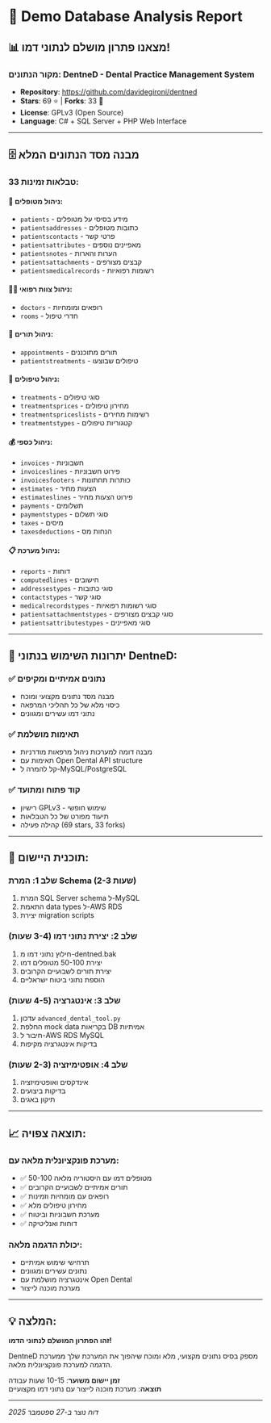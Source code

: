 # 🦷 Demo Database Analysis Report

## 📊 **מצאנו פתרון מושלם לנתוני דמו!**

### **מקור הנתונים: DentneD - Dental Practice Management System**
- **Repository**: https://github.com/davidegironi/dentned
- **Stars**: 69 ⭐ | **Forks**: 33 🍴
- **License**: GPLv3 (Open Source)
- **Language**: C# + SQL Server + PHP Web Interface

---

## 🗄️ **מבנה מסד הנתונים המלא**

### **33 טבלאות זמינות:**

#### **👥 ניהול מטופלים:**
- `patients` - מידע בסיסי על מטופלים
- `patientsaddresses` - כתובות מטופלים  
- `patientscontacts` - פרטי קשר
- `patientsattributes` - מאפיינים נוספים
- `patientsnotes` - הערות והארות
- `patientsattachments` - קבצים מצורפים
- `patientsmedicalrecords` - רשומות רפואיות

#### **👨‍⚕️ ניהול צוות רפואי:**
- `doctors` - רופאים ומומחיות
- `rooms` - חדרי טיפול

#### **📅 ניהול תורים:**
- `appointments` - תורים מתוכננים
- `patientstreatments` - טיפולים שבוצעו

#### **🦷 ניהול טיפולים:**
- `treatments` - סוגי טיפולים
- `treatmentsprices` - מחירון טיפולים
- `treatmentspriceslists` - רשימות מחירים
- `treatmentstypes` - קטגוריות טיפולים

#### **💰 ניהול כספי:**
- `invoices` - חשבוניות
- `invoiceslines` - פירוט חשבוניות
- `invoicesfooters` - כותרות תחתונות
- `estimates` - הצעות מחיר
- `estimateslines` - פירוט הצעות מחיר
- `payments` - תשלומים
- `paymentstypes` - סוגי תשלום
- `taxes` - מיסים
- `taxesdeductions` - הנחות מס

#### **📋 ניהול מערכת:**
- `reports` - דוחות
- `computedlines` - חישובים
- `addressestypes` - סוגי כתובות
- `contactstypes` - סוגי קשר
- `medicalrecordstypes` - סוגי רשומות רפואיות
- `patientsattachmentstypes` - סוגי קבצים מצורפים
- `patientsattributestypes` - סוגי מאפיינים

---

## 🎯 **יתרונות השימוש בנתוני DentneD:**

### ✅ **נתונים אמיתיים ומקיפים**
- מבנה מסד נתונים מקצועי ומוכח
- כיסוי מלא של כל תהליכי המרפאה
- נתוני דמו עשירים ומגוונים

### ✅ **תאימות מושלמת**
- מבנה דומה למערכות ניהול מרפאות מודרניות
- תאימות עם Open Dental API structure
- קל להמרה ל-MySQL/PostgreSQL

### ✅ **קוד פתוח ומתועד**
- רישיון GPLv3 - שימוש חופשי
- תיעוד מפורט של כל הטבלאות
- קהילה פעילה (69 stars, 33 forks)

---

## 🚀 **תוכנית היישום:**

### **שלב 1: המרת Schema (2-3 שעות)**
1. המרת SQL Server schema ל-MySQL
2. התאמת data types ל-AWS RDS
3. יצירת migration scripts

### **שלב 2: יצירת נתוני דמו (3-4 שעות)**
1. חילוץ נתוני דמו מ-dentned.bak
2. יצירת 50-100 מטופלים דמו
3. יצירת תורים לשבועיים הקרובים
4. הוספת נתוני ביטוח ישראליים

### **שלב 3: אינטגרציה (4-5 שעות)**
1. עדכון `advanced_dental_tool.py`
2. החלפת mock data בקריאות DB אמיתיות
3. חיבור ל-AWS RDS MySQL
4. בדיקות אינטגרציה מקיפות

### **שלב 4: אופטימיזציה (2-3 שעות)**
1. אינדקסים ואופטימיזציה
2. בדיקות ביצועים
3. תיקון באגים

---

## 📈 **תוצאה צפויה:**

### **מערכת פונקציונלית מלאה עם:**
- ✅ 50-100 מטופלים דמו עם היסטוריה מלאה
- ✅ תורים אמיתיים לשבועיים הקרובים  
- ✅ רופאים עם מומחיות וזמינות
- ✅ מחירון טיפולים מלא
- ✅ מערכת חשבוניות וביטוח
- ✅ דוחות ואנליטיקה

### **יכולת הדגמה מלאה:**
- תרחישי שימוש אמיתיים
- נתונים עשירים ומגוונים
- אינטגרציה מושלמת עם Open Dental
- מערכת מוכנה לייצור

---

## 💡 **המלצה:**

**זהו הפתרון המושלם לנתוני הדמו!** 

DentneD מספק בסיס נתונים מקצועי, מלא ומוכח שיהפוך את המערכת שלך ממערכת הדגמה למערכת פונקציונלית מלאה.

**זמן יישום משוער**: 10-15 שעות עבודה  
**תוצאה**: מערכת מוכנה לייצור עם נתוני דמו מקצועיים

---

*דוח נוצר ב-27 ספטמבר 2025*
